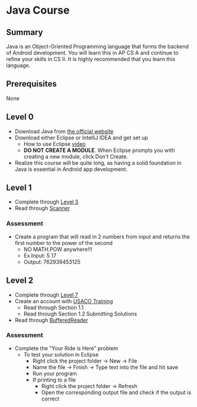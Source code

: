 # Java Course
## Summary
Java is an Object-Oriented Programming language that forms the backend of Android development. You will learn this in AP CS A and continue to refine your skills in CS II. It is highly recommended that you learn this language.
## Prerequisites
None
## Level 0
* Download Java from [the official website](https://www.oracle.com/technetwork/java/javase/downloads/jdk12-downloads-5295953.html)
* Download either Eclipse or IntelliJ IDEA and get set up
  * How to use Eclipse [video](https://www.youtube.com/watch?v=VoHYAne9Pa4)
  * __DO NOT CREATE A MODULE__. When Eclipse prompts you with creating a new module, click Don't Create.
* Realize this course will be quite long, as having a solid foundation in Java is essential in Android app development.
## Level 1
* Complete through [Level 3](https://www.codecademy.com/learn/learn-java)
* Read through [Scanner](https://kodemate.com/use-java-scanner-parse-content/#parse_content)
### Assessment
* Create a program that will read in 2 numbers from input and returns the first number to the power of the second
  * NO MATH.POW anywhere!!!
  * Ex Input: 5 17
  *    Output: 762939453125
## Level 2
* Complete through [Level 7](https://www.codecademy.com/learn/learn-java)
* Create an account with [USACO Training](https://train.usaco.org/usacogate)
  * Read through Section 1.1
  * Read through Section 1.2 Submitting Solutions
* Read through [BufferedReader](https://www.edureka.co/blog/bufferedreader-in-java/)
### Assessment
* Complete the "Your Ride is Here" problem
  * To test your solution in Eclipse
    * Right click the project folder -> New -> File
    * Name the file -> Finish -> Type text into the file and hit save
    * Run your program
    * If printing to a file
       * Right click the project folder -> Refresh
       * Open the corresponding output file and check if the output is correct
